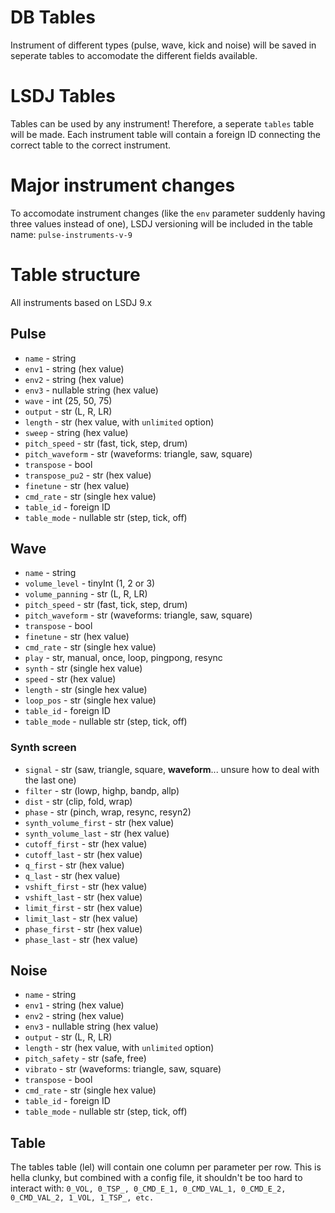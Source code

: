 # DB Tables
Instrument of different types (pulse, wave, kick and noise) will be saved in seperate tables to accomodate the different fields available.
# LSDJ Tables
Tables can be used by any instrument! Therefore, a seperate `tables` table will be made. Each instrument table will contain a foreign ID connecting the correct table to the correct instrument.
# Major instrument changes
To accomodate instrument changes (like the `env` parameter suddenly having three values instead of one), LSDJ versioning will be included in the table name: `pulse-instruments-v-9`
# Table structure
All instruments based on LSDJ 9.x
## Pulse
- `name`                - string
- `env1`                - string (hex value)
- `env2`                - string (hex value)
- `env3`                - nullable string (hex value)
- `wave`                - int (25, 50, 75)
- `output`              - str (L, R, LR)
- `length`              - str (hex value, with `unlimited` option)
- `sweep`               - string (hex value)
- `pitch_speed`         - str (fast, tick, step, drum)
- `pitch_waveform`      - str (waveforms: triangle, saw, square)
- `transpose`           - bool
- `transpose_pu2`       - str (hex value)
- `finetune`            - str (hex value)
- `cmd_rate`            - str (single hex value)
- `table_id`            - foreign ID
- `table_mode`          - nullable str (step, tick, off)

## Wave
- `name`                - string
- `volume_level`        - tinyInt (1, 2 or 3)
- `volume_panning`      - str (L, R, LR)
- `pitch_speed`         - str (fast, tick, step, drum)
- `pitch_waveform`      - str (waveforms: triangle, saw, square)
- `transpose`           - bool
- `finetune`            - str (hex value)
- `cmd_rate`            - str (single hex value)
- `play`                - str, manual, once, loop, pingpong, resync
- `synth`               - str (single hex value)
- `speed`               - str (hex value)
- `length`              - str (single hex value)
- `loop_pos`            - str (single hex value)
- `table_id`            - foreign ID
- `table_mode`          - nullable str (step, tick, off)

### Synth screen
- `signal`              - str (saw, triangle, square, **waveform**... unsure how to deal with the last one)
- `filter`              - str (lowp, highp, bandp, allp)
- `dist`                - str (clip, fold, wrap)
- `phase`               - str (pinch, wrap, resync, resyn2)
- `synth_volume_first`  - str (hex value)
- `synth_volume_last`   - str (hex value)
- `cutoff_first`        - str (hex value)
- `cutoff_last`         - str (hex value)
- `q_first`             - str (hex value)
- `q_last`              - str (hex value)
- `vshift_first`        - str (hex value)
- `vshift_last`         - str (hex value)
- `limit_first`         - str (hex value)
- `limit_last`          - str (hex value)
- `phase_first`         - str (hex value)
- `phase_last`          - str (hex value)

## Noise
- `name`                - string
- `env1`                - string (hex value)
- `env2`                - string (hex value)
- `env3`                - nullable string (hex value)
- `output`              - str (L, R, LR)
- `length`              - str (hex value, with `unlimited` option)
- `pitch_safety`        - str (safe, free)
- `vibrato`             - str (waveforms: triangle, saw, square)
- `transpose`           - bool
- `cmd_rate`            - str (single hex value)
- `table_id`            - foreign ID
- `table_mode`          - nullable str (step, tick, off)

## Table
The tables table (lel) will contain one column per parameter per row. This is hella clunky, but combined with 
a config file, it shouldn't be too hard to interact with:
`0_VOL, 0_TSP_, 0_CMD_E_1, 0_CMD_VAL_1, 0_CMD_E_2, 0_CMD_VAL_2, 1_VOL, 1_TSP_, etc.`
